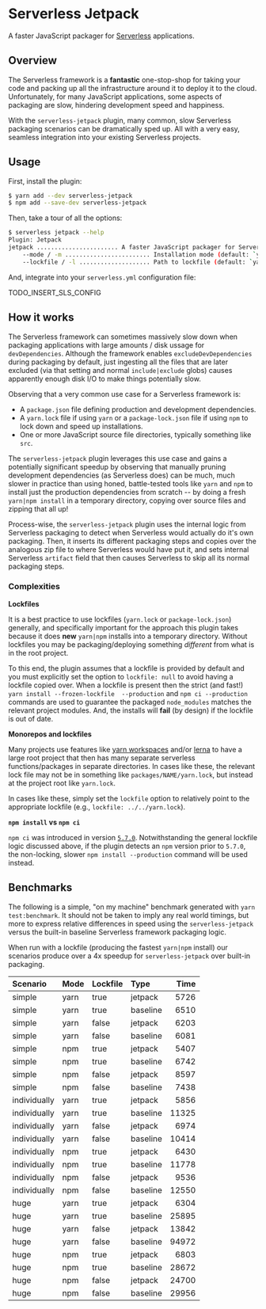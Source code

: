 Serverless Jetpack
==================

A faster JavaScript packager for [Serverless][] applications.

## Overview

The Serverless framework is a **fantastic** one-stop-shop for taking your code and packing up all the infrastructure around it to deploy it to the cloud. Unfortunately, for many JavaScript applications, some aspects of packaging are slow, hindering development speed and happiness.

With the `serverless-jetpack` plugin, many common, slow Serverless packaging scenarios can be dramatically sped up. All with a very easy, seamless integration into your existing Serverless projects.

## Usage

First, install the plugin:

```sh
$ yarn add --dev serverless-jetpack
$ npm add --save-dev serverless-jetpack
```

Then, take a tour of all the options:

```sh
$ serverless jetpack --help
Plugin: Jetpack
jetpack ....................... A faster JavaScript packager for Serverless applications.
    --mode / -m ........................ Installation mode (default: `yarn`)
    --lockfile / -l .................... Path to lockfile (default: `yarn.lock` for `mode: yarn`, `package-lock.json` for `mode: npm`)
```

And, integrate into your `serverless.yml` configuration file:

TODO_INSERT_SLS_CONFIG

## How it works

The Serverless framework can sometimes massively slow down when packaging applications with large amounts / disk ussage for `devDependencies`. Although the framework enables `excludeDevDependencies` during packaging by default, just ingesting all the files that are later excluded (via that setting and normal `include|exclude` globs) causes apparently enough disk I/O to make things potentially slow.

Observing that a very common use case for a Serverless framework is:

- A `package.json` file defining production and development dependencies.
- A `yarn.lock` file if using `yarn` or a `package-lock.json` file if using `npm` to lock down and speed up installations.
- One or more JavaScript source file directories, typically something like `src`.

The `serverless-jetpack` plugin leverages this use case and gains a potentially significant speedup by observing that manually pruning development dependencies (as Serverless does) can be much, much slower in practice than using honed, battle-tested tools like `yarn` and `npm` to install just the production dependencies from scratch -- by doing a fresh `yarn|npm install` in a temporary directory, copying over source files and zipping that all up!

Process-wise, the `serverless-jetpack` plugin uses the internal logic from Serverless packaging to detect when Serverless would actually do it's own packaging. Then, it inserts its different packaging steps and copies over the analogous zip file to where Serverless would have put it, and sets internal Serverless `artifact` field that then causes Serverless to skip all its normal packaging steps.

### Complexities

**Lockfiles**

It is a best practice to use lockfiles (`yarn.lock` or `package-lock.json`) generally, and specifically important for the approach this plugin takes because it does **new** `yarn|npm` installs into a temporary directory. Without lockfiles you may be packaging/deploying something _different_ from what is in the root project.

To this end, the plugin assumes that a lockfile is provided by default and you must explicitly set the option to `lockfile: null` to avoid having a lockfile copied over. When a lockfile is present then the strict (and fast!) `yarn install --frozen-lockfile  --production` and `npm ci --production` commands are used to guarantee the packaged `node_modules` matches the relevant project modules. And, the installs will **fail** (by design) if the lockfile is out of date.

**Monorepos and lockfiles**

Many projects use features like [yarn workspaces][] and/or [lerna][] to have a large root project that then has many separate serverless functions/packages in separate directories. In cases like these, the relevant lock file may not be in something like `packages/NAME/yarn.lock`, but instead at the project root like `yarn.lock`.

In cases like these, simply set the `lockfile` option to relatively point to the appropriate lockfile (e.g., `lockfile: ../../yarn.lock`).

**`npm install` vs `npm ci`**

`npm ci` was introduced in version [`5.7.0`](https://blog.npmjs.org/post/171139955345/v570). Notwithstanding the general lockfile logic discussed above, if the plugin detects an `npm` version prior to `5.7.0`, the non-locking, slower `npm install --production` command will be used instead.

## Benchmarks

The following is a simple, "on my machine" benchmark generated with `yarn test:benchmark`. It should not be taken to imply any real world timings, but more to express relative differences in speed using the `serverless-jetpack` versus the built-in baseline Serverless framework packaging logic.

When run with a lockfile (producing the fastest `yarn|npm` install) our scenarios produce over a 4x speedup for `serverless-jetpack` over built-in packaging.

| Scenario     | Mode | Lockfile | Type     |  Time |
| :----------- | :--- | :------- | :------- | ----: |
| simple       | yarn | true     | jetpack  |  5726 |
| simple       | yarn | true     | baseline |  6510 |
| simple       | yarn | false    | jetpack  |  6203 |
| simple       | yarn | false    | baseline |  6081 |
| simple       | npm  | true     | jetpack  |  5407 |
| simple       | npm  | true     | baseline |  6742 |
| simple       | npm  | false    | jetpack  |  8597 |
| simple       | npm  | false    | baseline |  7438 |
| individually | yarn | true     | jetpack  |  5856 |
| individually | yarn | true     | baseline | 11325 |
| individually | yarn | false    | jetpack  |  6974 |
| individually | yarn | false    | baseline | 10414 |
| individually | npm  | true     | jetpack  |  6430 |
| individually | npm  | true     | baseline | 11778 |
| individually | npm  | false    | jetpack  |  9536 |
| individually | npm  | false    | baseline | 12550 |
| huge         | yarn | true     | jetpack  |  6304 |
| huge         | yarn | true     | baseline | 25895 |
| huge         | yarn | false    | jetpack  | 13842 |
| huge         | yarn | false    | baseline | 94972 |
| huge         | npm  | true     | jetpack  |  6803 |
| huge         | npm  | true     | baseline | 28672 |
| huge         | npm  | false    | jetpack  | 24700 |
| huge         | npm  | false    | baseline | 29956 |

[Serverless]: https://serverless.com/
[lerna]: https://lerna.js.org/
[yarn workspaces]: https://yarnpkg.com/lang/en/docs/workspaces/